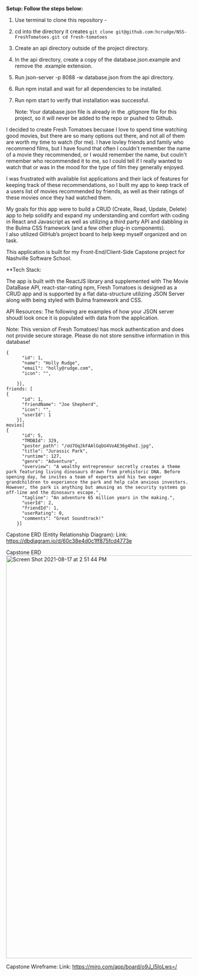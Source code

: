 **Setup: Follow the steps below:**

1. Use terminal to clone this repository - 
1. cd into the directory it creates
``git clone git@github.com:hcrudge/NSS-FreshTomatoes.git
cd fresh-tomatoes``

1. Create an api directory outside of the project directory.
1. In the api directory, create a copy of the database.json.example and remove the .example extension.
1. Run json-server -p 8088 -w database.json from the api directory.
1. Run npm install and wait for all dependencies to be installed.
1. Run npm start to verify that installation was successful.


    Note: Your database.json file is already in the .gitignore file for this project, so it will never be added to the repo or pushed to Github.


I decided to create Fresh Tomatoes becuase I love to spend time watching good movies, but there are so many options out there, and not all of them are worth my time to watch (for me). I have lovley friends and family who recommend films, but I have found that often I couldn't remember the name of a movie they recommended, or I would remember the name, but couln't remember who recommended it to me, so I could tell if I really wanted to watch that or was in the mood for the type of film they generally enjoyed.

I was frustrated with available list applications and their lack of features for keeping track of these recommendations, so I built my app to keep track of a users list of movies recommended by friends, as well as their ratings of these movies once they had watched them. 

My goals for this app were to build a CRUD (Create, Read, Update, Delete) app to help solidify and expand my understanding and comfort with coding in React and Javascript as well as utilizing a third party API and dabbling in the Bulma CSS framework (and a few other plug-in components).  
I also utilized GitHub’s project board to help keep myself organized and on task.

This application is built for my Front-End/Client-Side Capstone project for Nashville Software School.

**Tech Stack:

The app is built with the ReactJS library and supplemented with The Movie DataBase API, react-star-rating npm, Fresh Tomatoes is designed as a CRUD app and is supported by a flat data-structure utilizing JSON Server along with being styled with Bulma framework and CSS.

API Resources:
The following are examples of how your JSON server shoudl look once it is populated with data from the application.

Note: This version of Fresh Tomatoes! has mock authentication and does not provide secure storage. Please do not store sensitive information in this database!

```users: [
{
      "id": 1,
      "name": "Holly Rudge",
      "email": "holly@rudge.com",
      "icon": "",
    
    }],
friends: [
{
      "id": 1,
      "friendName": "Joe Shepherd",
      "icon": "",
      "userId": 1
    }],
movies[
{
      "id": 5,
      "TMDBId": 329,
      "poster_path": "/oU7Oq2kFAAlGqbU4VoAE36g4hoI.jpg",
      "title": "Jurassic Park",
      "runtime": 127,
      "genre": "Adventure",
      "overview": "A wealthy entrepreneur secretly creates a theme park featuring living dinosaurs drawn from prehistoric DNA. Before opening day, he invites a team of experts and his two eager grandchildren to experience the park and help calm anxious investors. However, the park is anything but amusing as the security systems go off-line and the dinosaurs escape.",
      "tagline": "An adventure 65 million years in the making.",
      "userId": 2,
      "friendId": 1,
      "userRating": 0,
      "comments": "Great Soundtrack!"
    }]

```
    
Capstone ERD (Entity Relationship Diagram):
Link: https://dbdiagram.io/d/60c38e4d0c1ff875fcd4773e

Capstone ERD
<img width="1089" alt="Screen Shot 2021-08-17 at 2 51 44 PM" src="https://user-images.githubusercontent.com/84142388/129791327-ed84216d-c6e1-4422-a47b-00055672ab34.png">

Capstone Wireframe:
Link: https://miro.com/app/board/o9J_l5IoLws=/

